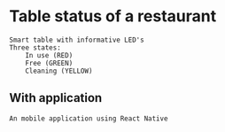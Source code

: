 # Table status of a restaurant
    Smart table with informative LED's 
    Three states:
        In use (RED)
        Free (GREEN)
        Cleaning (YELLOW)

## With application
    An mobile application using React Native  